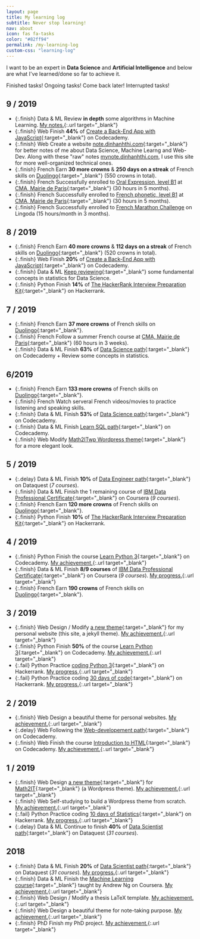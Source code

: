 ```yaml
---
layout: page
title: My learning log
subtitle: Never stop learning!
nav: about
icon: fas fa-tasks
color: "#82ff94"
permalink: /my-learning-log
custom-css: "learning-log"
---
```


I want to be an expert in **Data Science** and **Artificial Intelligence** and below are what I've learned/done so far to achieve it.

<span class="task finish d-inline-block mr-3">Finished tasks!</span>
<span class="task ongoing d-inline-block mr-3">Ongoing tasks!</span>
<span class="task delay d-inline-block mr-3">Come back later!</span>
<span class="task fail d-inline-block">Interrupted tasks!</span>

## 9 / 2019

- {:.finish} <span class="tbadge badge-yellow">Data & ML</span> Review **in depth** some algorithms in Machine Learning. [My notes.](https://note.dinhanhthi.com/#machine_learning){:.url target="_blank"}
- {:.finish} <span class="tbadge badge-blue">Web</span> Finish **44%** of [Create a Back-End App with JavaScript](https://www.codecademy.com/learn/paths/create-a-back-end-app-with-javascript){:target="_blank"} on Codecademy.
- {:.finish} <span class="tbadge badge-blue">Web</span> Create a website [note.dinhanhthi.com](https://note.dinhanhthi.com){:target="_blank"} for better notes of me about Data Science, Machine Learng and Web-Dev. Along with these "raw" notes [mynote.dinhanhthi.com](https://mynote.dinhanhthi.com/), I use this site for more well-organized technical ones.
- {:.finish} <span class="tbadge badge-green">French</span> Earn **30 more crowns** & **250 days on a streak** of French skills on [Duolingo](https://duolingo.com){:target="_blank"} (550 crowns in total).
- {:.finish} <span class="tbadge badge-green">French</span> Successfully enrolled to [Oral Expression, level B1](https://cma.paris.fr/#displayElement(7490)) at [CMA, Mairie de Paris](https://cma.paris.fr/){:target="_blank"} (30 hours in 5 months).
- {:.finish} <span class="tbadge badge-green">French</span> Successfully enrolled to [French phonetic, level B1](https://cma.paris.fr/#displayElement(7492)) at [CMA, Mairie de Paris](https://cma.paris.fr/){:target="_blank"} (30 hours in 5 months).
- {:.finish} <span class="tbadge badge-green">French</span> Successfully enrolled to [French Marathon Challenge](https://www.lingoda.com/en/language-marathon) on Lingoda (15 hours/month in 3 months).



## 8 / 2019

- {:.finish} <span class="tbadge badge-green">French</span> Earn **40 more crowns** & **112 days on a streak** of French skills on [Duolingo](https://duolingo.com){:target="_blank"} (520 crowns in total).
- {:.finish} <span class="tbadge badge-blue">Web</span> Finish **20%** of [Create a Back-End App with JavaScript](https://www.codecademy.com/learn/paths/create-a-back-end-app-with-javascript){:target="_blank"} on Codecademy.
- {:.finish} <span class="tbadge badge-yellow">Data & ML</span> [Keep reviewing](https://mynote.dinhanhthi.com/stats-1){:target="_blank"} some fundamental concepts in statistics for Data Science.
- {:.finish} <span class="tbadge badge-orange">Python</span> Finish **14%** of [The HackerRank Interview Preparation Kit](https://www.hackerrank.com/interview/interview-preparation-kit){:target="_blank"} on Hackerrank.

## 7 / 2019

- {:.finish} <span class="tbadge badge-green">French</span> Earn **37 more crowns** of French skills on [Duolingo](https://duolingo.com){:target="_blank"}.
- {:.finish} <span class="tbadge badge-green">French</span> Follow a summer French course at [CMA, Mairie de Paris](https://cma.paris.fr/){:target="_blank"} (60 hours in 3 weeks).
- {:.finish} <span class="tbadge badge-yellow">Data & ML</span> Finish **63%** of [Data Science path](https://www.codecademy.com/learn/paths/data-science){:target="_blank"} on Codecademy + Review some concepts in statistics.

## 6/2019

- {:.finish} <span class="tbadge badge-green">French</span> Earn **133 more crowns** of French skills on [Duolingo](https://duolingo.com){:target="_blank"}.
- {:.finish} <span class="tbadge badge-green">French</span> Watch serveral French videos/movies to practice listening and speaking skills.
- {:.finish} <span class="tbadge badge-yellow">Data & ML</span> Finish **53%** of [Data Science path](https://www.codecademy.com/learn/paths/data-science){:target="_blank"} on Codecademy.
- {:.finish} <span class="tbadge badge-yellow">Data & ML</span> Finish [Learn SQL path](https://www.codecademy.com/learn/learn-sql){:target="_blank"} on Codecademy.
- {:.finish} <span class="tbadge badge-blue">Web</span> Modify [Math2ITwp Wordpress theme](https://github.com/dinhanhthi/math2itwp){:target="_blank"} for a more elegant look.

## 5 / 2019

- {:.delay} <span class="tbadge badge-yellow">Data & ML</span> Finish **10%** of [Data Engineer path](https://www.dataquest.io/path/data-engineer/){:target="_blank"} on Dataquest (*7 courses*).
- {:.finish} <span class="tbadge badge-yellow">Data & ML</span> Finish the 1 remaining course of [IBM Data Professional Certificate](https://www.coursera.org/specializations/ibm-data-science-professional-certificate){:target="_blank"} on Coursera (*9 courses*).
- {:.finish} <span class="tbadge badge-green">French</span> Earn **120 more crowns** of French skills on [Duolingo](https://duolingo.com){:target="_blank"}.
- {:.finish} <span class="tbadge badge-orange">Python</span> Finish **10%** of [The HackerRank Interview Preparation Kit](https://www.hackerrank.com/interview/interview-preparation-kit){:target="_blank"} on Hackerrank.

## 4 / 2019

- {:.finish} <span class="tbadge badge-orange">Python</span> Finish the course [Learn Python 3](https://www.codecademy.com/learn/learn-python-3){:target="_blank"} on Codecademy. [My achievement.](https://www.codecademy.com/dinhanhthi){:.url target="_blank"}
- {:.finish} <span class="tbadge badge-yellow">Data & ML</span> Finish **8/9 courses** of [IBM Data Professional Certificate](https://www.coursera.org/specializations/ibm-data-science-professional-certificate){:target="_blank"} on Coursera (*9 courses*). [My progress.](https://www.coursera.org/user/47f27dde0ecab9a78e2c93632d78a556){:.url target="_blank"}
- {:.finish} <span class="tbadge badge-green">French</span> Earn **190 crowns** of French skills on [Duolingo](https://duolingo.com){:target="_blank"}.

## 3 / 2019

- {:.finish} <span class="tbadge badge-blue">Web</span> Design / Modify [a new theme](https://github.com/dinhanhthi/dinhanhthi.com){:target="_blank"} for my personal website (this site, a jekyll theme). [My achievement.](https://dinhanhthi.com){:.url target="_blank"}
- {:.finish} <span class="tbadge badge-orange">Python</span> Finish **50%** of the course [Learn Python 3](https://www.codecademy.com/learn/learn-python-3){:target="_blank"} on Codecademy. [My achievement.](https://www.codecademy.com/dinhanhthi){:.url target="_blank"}
- {:.fail} <span class="tbadge badge-orange">Python</span> Practice [coding Python 3](https://www.hackerrank.com/domains/python){:target="_blank"} on Hackerrank. [My progress,](https://www.hackerrank.com/dinhanhthi){:.url target="_blank"}
- {:.fail} <span class="tbadge badge-orange">Python</span> Practice coding [30 days of code](https://www.hackerrank.com/domains/tutorials/30-days-of-code){:target="_blank"} on Hackerrank. [My progress.](https://www.hackerrank.com/dinhanhthi){:.url target="_blank"}

## 2 / 2019

- {:.finish} <span class="tbadge badge-blue">Web</span> Design a beautiful theme for personal websites. [My achievement.](https://github.com/dinhanhthi/TaniaJekyll){:.url target="_blank"}
- {:.delay} <span class="tbadge badge-blue">Web</span> Following the [Web-developement path](https://www.codecademy.com/learn/paths/web-development){:target="_blank"} on Codecademy.
- {:.finish} <span class="tbadge badge-blue">Web</span> Finish the course [Introduction to HTML](https://www.codecademy.com/learn/learn-html){:target="_blank"} on Codecademy. [My achievement.](https://www.codecademy.com/dinhanhthi){:.url target="_blank"}

## 1 / 2019

- {:.finish} <span class="tbadge badge-blue">Web</span> Design [a new theme](https://github.com/dinhanhthi/math2itwp){:target="_blank"} for [Math2IT](https://math2it.com){:target="_blank"} (a Wordpress theme). [My achievement.](https://math2it.com){:.url target="_blank"}
- {:.finish} <span class="tbadge badge-blue">Web</span> Self-studying to build a Wordpress theme from scratch. [My achievement.](https://github.com/dinhanhthi/math2itwp){:.url target="_blank"}
- {:.fail} <span class="tbadge badge-orange">Python</span> Practice coding [10 days of Statistics](https://www.hackerrank.com/domains/tutorials/10-days-of-statistics){:target="_blank"} on Hackerrank. [My progress.](https://www.hackerrank.com/dinhanhthi){:.url target="_blank"}
- {:.delay} <span class="tbadge badge-yellow">Data & ML</span> Continue to finish **40%** of [Data Scientist path](https://www.dataquest.io/path/data-scientist){:target="_blank"} on Dataquest (*31 courses*).

## 2018

- {:.finish} <span class="tbadge badge-yellow">Data & ML</span> Finish **20%** of [Data Scientist path](https://www.dataquest.io/path/data-scientist){:target="_blank"} on Dataquest (*31 courses*). [My progress.](https://app.dataquest.io/profile/dinhanhthimail){:.url target="_blank"}
- {:.finish} <span class="tbadge badge-yellow">Data & ML</span> Finish the [Machine Learning course](https://www.coursera.org/learn/machine-learning){:target="_blank"} taught by Andrew Ng on Coursera. [My achievement.](https://www.coursera.org/account/accomplishments/verify/WJ9DNBMRQDJ8){:.url target="_blank"}
- {:.finish} <span class="tbadge badge-blue">Web</span> Design / Modify a thesis LaTeX template. [My achievement.](https://github.com/dinhanhthi/ThiThesisTemp){:.url target="_blank"}
- {:.finish} <span class="tbadge badge-blue">Web</span> Design a beautiful theme for note-taking purpose. [My achievement.](https://github.com/dinhanhthi/NoteTheme){:.url target="_blank"}
- {:.finish} <span class="tbadge badge-gray">PhD</span> Finish my PhD project. [My achievement.](https://github.com/dinhanhthi/MyCertificates/blob/master/Certificate%20of%20completion%20of%20the%20Doctor's%20degree.pdf){:.url target="_blank"}
